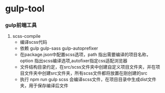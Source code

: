 # gulp-tool
### gulp前端工具

1. scss-compile
    - 编译scss代码
    - 依赖 gulp gulp-sass gulp-autoprefixer
    - 在package.json中配置scss选项，path 指出需要编译的项目名称，option 指出scss编译选项,autofixer指定css适配浏览器
    - 文件结构目录约定，在src/scss文件夹中创建自定义项目文件夹，并在项目文件夹中创建src文件夹，所有scss文件都将放置在刚创建的src
    - 执行 npm run gulp scss 会编译scss文件，在项目目录中生成dist文件夹，用于保存编译后文件



